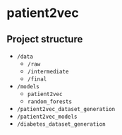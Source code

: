 # patient2vec

## Project structure

* `/data`
  - `/raw`
  - `/intermediate`
  - `/final`
* `/models`
  - `patient2vec`
  - `random_forests`
* `/patient2vec_dataset_generation`
* `/patient2vec_models`
* `/diabetes_dataset_generation`
